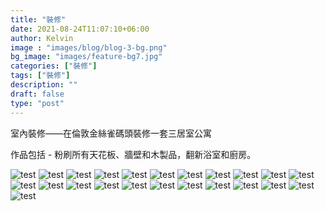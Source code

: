 ```yaml
---
title: "裝修"
date: 2021-08-24T11:07:10+06:00
author: Kelvin
image : "images/blog/blog-3-bg.png"
bg_image: "images/feature-bg7.jpg"
categories: ["裝修"]
tags: ["裝修"]
description: ""
draft: false
type: "post"
---
```

室內裝修——在倫敦金絲雀碼頭裝修一套三居室公寓

作品包括 - 粉刷所有天花板、牆壁和木製品，翻新浴室和廚房。



![test](/images/blog/blog-3%20(1).jpg)
![test](/images/blog/blog-3%20(2).jpg)
![test](/images/blog/blog-3%20(3).jpg)
![test](/images/blog/blog-3%20(4).jpg)
![test](/images/blog/blog-3%20(5).jpg)
![test](/images/blog/blog-3%20(6).jpg)
![test](/images/blog/blog-3%20(7).jpg)
![test](/images/blog/blog-3%20(8).jpg)
![test](/images/blog/blog-3%20(9).jpg)
![test](/images/blog/blog-3%20(10).jpg)
![test](/images/blog/blog-3%20(11).jpg)
![test](/images/blog/blog-3%20(12).jpg)
![test](/images/blog/blog-3%20(13).jpg)
![test](/images/blog/blog-3%20(14).jpg)
![test](/images/blog/blog-3%20(15).jpg)
![test](/images/blog/blog-3%20(16).jpg)
![test](/images/blog/blog-3%20(17).jpg)
![test](/images/blog/blog-3%20(18).jpg)
![test](/images/blog/blog-3%20(19).jpg)
![test](/images/blog/blog-3%20(20).jpg)
![test](/images/blog/blog-3%20(21).jpg)
![test](/images/blog/blog-3%20(22).jpg)
![test](/images/blog/blog-3%20(23).jpg)
